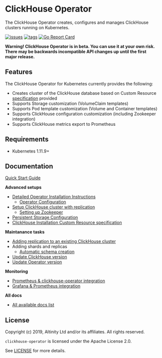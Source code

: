 # ClickHouse Operator

The ClickHouse Operator creates, configures and manages ClickHouse clusters running on Kubernetes.

[![issues](https://img.shields.io/github/issues/altinity/clickhouse-operator.svg)](https://github.com/altinity/clickhouse-operator/issues)
[![tags](https://img.shields.io/github/tag/altinity/clickhouse-operator.svg)](https://github.com/altinity/clickhouse-operator/tags)
[![Go Report Card](https://goreportcard.com/badge/github.com/altinity/clickhouse-operator)](https://goreportcard.com/report/github.com/altinity/clickhouse-operator)

**Warning! 
ClickHouse Operator is in beta. You can use it at your own risk. There may be backwards incompatible API changes up until the first major release.**

## Features

The ClickHouse Operator for Kubernetes currently provides the following:

- Creates cluster of the ClickHouse database based on Custom Resource [specification][crd_spec] provided
- Supports Storage customization (VolumeClaim templates)
- Supports Pod template customization (Volume and Container templates)
- Supports ClickHouse configuration customization (including Zookeeper integration)
- Supports ClickHouse metrics export to Prometheus

## Requirements

 * Kubernetes 1.11.9+
 
## Documentation

[Quick Start Guide][quick_start]

**Advanced setups**
 * [Detailed Operator Installation Instructions][detailed]
   * [Operator Configuration][operator_configuration]
 * [Setup ClickHouse cluster with replication][replication_setup]
   * [Setting up Zookeeper][zookeeper_setup]
 * [Persistent Storage Configuration][storage]
 * [ClickHouse Installation Custom Resource specification][crd_explained]
 
**Maintanance tasks**
 * [Adding replication to an existing ClickHouse cluster][update_cluster_add_replication]
 * Adding shards and replicas
   * [Automatic schema creation][schema_migration]
 * [Update ClickHouse version][update_clickhouse_version]
 * [Update Operator version][update_operator]

**Monitoring**
 * [Prometheus & clickhouse-operator integration][prometheus_setup]
 * [Grafana & Prometheus integration][grafana_setup]

**All docs**
 * [All available docs list][all_docs_list]
## License

Copyright (c) 2019, Altinity Ltd and/or its affiliates. All rights reserved.

`clickhouse-operator` is licensed under the Apache License 2.0.

See [LICENSE](./LICENSE) for more details.
 
[crd_spec]: ./docs/examples/clickhouseinstallation-object.yaml
[intro]: ./docs/introduction.md
[quick_start]: ./docs/quick-start.md
[detailed]: ./docs/operator_installation_details.md
[replication_setup]: ./docs/replication_setup.md
[crd_explained]: ./docs/custom_resource_explained.md
[zookeeper_setup]: ./docs/zookeeper_setup.md
[prometheus_setup]: ./docs/prometheus_setup.md
[grafana_setup]: ./docs/grafana_setup.md
[storage]: ./docs/storage.md
[update_cluster_add_replication]: ./docs/chi_update_add_replication.md
[update_clickhouse_version]: ./docs/chi_update_clickhouse_version.md
[update_operator]: ./docs/operator_upgrade.md
[schema_migration]: ./docs/schema_migration.md
[operator_configuration]: ./docs/operator_configuration.md
[all_docs_list]: ./docs/README.md
